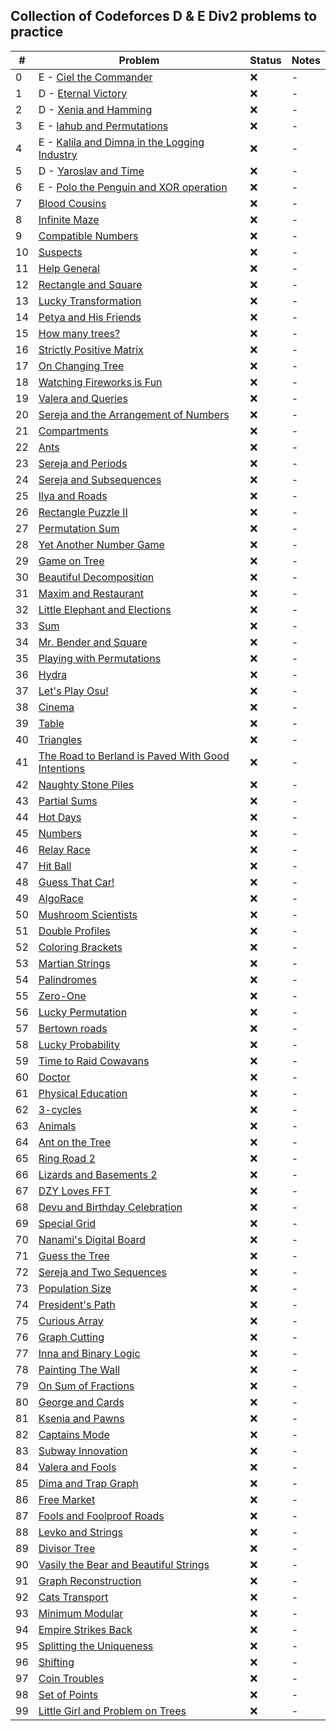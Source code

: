 ## Collection of Codeforces D & E Div2 problems to practice

| # | Problem  | Status | Notes |
| --- | --- | --- | --- |
| 0 | E - [Ciel the Commander](http://codeforces.com/problemset/problem/321/C) | :x: | - |
| 1 | D - [Eternal Victory](http://codeforces.com/problemset/problem/61/D) | :x: | - |
| 2 | D - [Xenia and Hamming](http://codeforces.com/problemset/problem/356/B) | :x: | - |
| 3 | E - [Iahub and Permutations](http://codeforces.com/problemset/problem/340/E) | :x: | - |
| 4 | E - [Kalila and Dimna in the Logging Industry](http://codeforces.com/problemset/problem/319/C) | :x: | - |
| 5 | D - [Yaroslav and Time](http://codeforces.com/problemset/problem/301/B) | :x: | - |
| 6 | E - [Polo the Penguin and XOR operation](http://codeforces.com/problemset/problem/288/C) | :x: | - |
| 7 | [Blood Cousins](http://codeforces.com/problemset/problem/208/E) | :x: | - |
| 8 | [Infinite Maze](http://codeforces.com/problemset/problem/196/B) | :x: | - |
| 9 | [Compatible Numbers](http://codeforces.com/problemset/problem/165/E) | :x: | - |
| 10 | [Suspects](http://codeforces.com/problemset/problem/156/B) | :x: | - |
| 11 | [Help General](http://codeforces.com/problemset/problem/142/B) | :x: | - |
| 12 | [Rectangle and Square](http://codeforces.com/problemset/problem/135/B) | :x: | - |
| 13 | [Lucky Transformation](http://codeforces.com/problemset/problem/121/B) | :x: | - |
| 14 | [Petya and His Friends](http://codeforces.com/problemset/problem/66/D) | :x: | - |
| 15 | [How many trees?](http://codeforces.com/problemset/problem/9/D) | :x: | - |
| 16 | [Strictly Positive Matrix](http://codeforces.com/problemset/problem/402/E) | :x: | - |
| 17 | [On Changing Tree](http://codeforces.com/problemset/problem/396/C) | :x: | - |
| 18 | [Watching Fireworks is Fun](http://codeforces.com/problemset/problem/372/C) | :x: | - |
| 19 | [Valera and Queries](http://codeforces.com/problemset/problem/369/E) | :x: | - |
| 20 | [Sereja and the Arrangement of Numbers](http://codeforces.com/problemset/problem/367/C) | :x: | - |
| 21 | [Compartments](http://codeforces.com/problemset/problem/356/C) | :x: | - |
| 22 | [Ants](http://codeforces.com/problemset/problem/317/B) | :x: | - |
| 23 | [Sereja and Periods](http://codeforces.com/problemset/problem/314/B) | :x: | - |
| 24 | [Sereja and Subsequences](http://codeforces.com/problemset/problem/314/C) | :x: | - |
| 25 | [Ilya and Roads](http://codeforces.com/problemset/problem/313/D) | :x: | - |
| 26 | [Rectangle Puzzle II](http://codeforces.com/problemset/problem/303/B) | :x: | - |
| 27 | [Permutation Sum](http://codeforces.com/problemset/problem/285/D) | :x: | - |
| 28 | [Yet Another Number Game](http://codeforces.com/problemset/problem/282/D) | :x: | - |
| 29 | [Game on Tree](http://codeforces.com/problemset/problem/280/C) | :x: | - |
| 30 | [Beautiful Decomposition](http://codeforces.com/problemset/problem/279/E) | :x: | - |
| 31 | [Maxim and Restaurant](http://codeforces.com/problemset/problem/261/B) | :x: | - |
| 32 | [Little Elephant and Elections](http://codeforces.com/problemset/problem/258/B) | :x: | - |
| 33 | [Sum](http://codeforces.com/problemset/problem/257/D) | :x: | - |
| 34 | [Mr. Bender and Square](http://codeforces.com/problemset/problem/255/D) | :x: | - |
| 35 | [Playing with Permutations](http://codeforces.com/problemset/problem/251/B) | :x: | - |
| 36 | [Hydra](http://codeforces.com/problemset/problem/243/B) | :x: | - |
| 37 | [Let's Play Osu!](http://codeforces.com/problemset/problem/235/B) | :x: | - |
| 38 | [Cinema](http://codeforces.com/problemset/problem/234/D) | :x: | - |
| 39 | [Table](http://codeforces.com/problemset/problem/232/B) | :x: | - |
| 40 | [Triangles](http://codeforces.com/problemset/problem/229/C) | :x: | - |
| 41 | [The Road to Berland is Paved With Good Intentions](http://codeforces.com/problemset/problem/228/E) | :x: | - |
| 42 | [Naughty Stone Piles](http://codeforces.com/problemset/problem/226/B) | :x: | - |
| 43 | [Partial Sums](http://codeforces.com/problemset/problem/223/C) | :x: | - |
| 44 | [Hot Days](http://codeforces.com/problemset/problem/215/D) | :x: | - |
| 45 | [Numbers](http://codeforces.com/problemset/problem/213/B) | :x: | - |
| 46 | [Relay Race](http://codeforces.com/problemset/problem/213/C) | :x: | - |
| 47 | [Hit Ball](http://codeforces.com/problemset/problem/203/D) | :x: | - |
| 48 | [Guess That Car!](http://codeforces.com/problemset/problem/201/B) | :x: | - |
| 49 | [AlgoRace](http://codeforces.com/problemset/problem/187/B) | :x: | - |
| 50 | [Mushroom Scientists](http://codeforces.com/problemset/problem/185/B) | :x: | - |
| 51 | [Double Profiles](http://codeforces.com/problemset/problem/154/C) | :x: | - |
| 52 | [Coloring Brackets](http://codeforces.com/problemset/problem/149/D) | :x: | - |
| 53 | [Martian Strings](http://codeforces.com/problemset/problem/149/E) | :x: | - |
| 54 | [Palindromes](http://codeforces.com/problemset/problem/137/D) | :x: | - |
| 55 | [Zero-One](http://codeforces.com/problemset/problem/135/C) | :x: | - |
| 56 | [Lucky Permutation](http://codeforces.com/problemset/problem/121/C) | :x: | - |
| 57 | [Bertown roads](http://codeforces.com/problemset/problem/118/E) | :x: | - |
| 58 | [Lucky Probability](http://codeforces.com/problemset/problem/109/B) | :x: | - |
| 59 | [Time to Raid Cowavans](http://codeforces.com/problemset/problem/103/D) | :x: | - |
| 60 | [Doctor](http://codeforces.com/problemset/problem/83/B) | :x: | - |
| 61 | [Physical Education](http://codeforces.com/problemset/problem/53/D) | :x: | - |
| 62 | [3-cycles](http://codeforces.com/problemset/problem/41/E) | :x: | - |
| 63 | [Animals](http://codeforces.com/problemset/problem/35/D) | :x: | - |
| 64 | [Ant on the Tree](http://codeforces.com/problemset/problem/29/D) | :x: | - |
| 65 | [Ring Road 2](http://codeforces.com/problemset/problem/27/D) | :x: | - |
| 66 | [Lizards and Basements 2](http://codeforces.com/problemset/problem/6/D) | :x: | - |
| 67 | [DZY Loves FFT](http://codeforces.com/problemset/problem/444/B) | :x: | - |
| 68 | [Devu and Birthday Celebration](http://codeforces.com/problemset/problem/439/E) | :x: | - |
| 69 | [Special Grid](http://codeforces.com/problemset/problem/435/D) | :x: | - |
| 70 | [Nanami's Digital Board](http://codeforces.com/problemset/problem/433/D) | :x: | - |
| 71 | [Guess the Tree](http://codeforces.com/problemset/problem/429/C) | :x: | - |
| 72 | [Sereja and Two Sequences](http://codeforces.com/problemset/problem/425/C) | :x: | - |
| 73 | [Population Size](http://codeforces.com/problemset/problem/416/D) | :x: | - |
| 74 | [President's Path](http://codeforces.com/problemset/problem/416/E) | :x: | - |
| 75 | [Curious Array](http://codeforces.com/problemset/problem/407/C) | :x: | - |
| 76 | [Graph Cutting](http://codeforces.com/problemset/problem/405/E) | :x: | - |
| 77 | [Inna and Binary Logic](http://codeforces.com/problemset/problem/400/E) | :x: | - |
| 78 | [Painting The Wall](http://codeforces.com/problemset/problem/398/B) | :x: | - |
| 79 | [On Sum of Fractions](http://codeforces.com/problemset/problem/396/B) | :x: | - |
| 80 | [George and Cards](http://codeforces.com/problemset/problem/387/E) | :x: | - |
| 81 | [Ksenia and Pawns](http://codeforces.com/problemset/problem/382/D) | :x: | - |
| 82 | [Captains Mode](http://codeforces.com/problemset/problem/377/C) | :x: | - |
| 83 | [Subway Innovation](http://codeforces.com/problemset/problem/371/E) | :x: | - |
| 84 | [Valera and Fools](http://codeforces.com/problemset/problem/369/D) | :x: | - |
| 85 | [Dima and Trap Graph](http://codeforces.com/problemset/problem/366/D) | :x: | - |
| 86 | [Free Market](http://codeforces.com/problemset/problem/364/B) | :x: | - |
| 87 | [Fools and Foolproof Roads](http://codeforces.com/problemset/problem/362/D) | :x: | - |
| 88 | [Levko and Strings](http://codeforces.com/problemset/problem/360/C) | :x: | - |
| 89 | [Divisor Tree](http://codeforces.com/problemset/problem/337/E) | :x: | - |
| 90 | [Vasily the Bear and Beautiful Strings](http://codeforces.com/problemset/problem/336/D) | :x: | - |
| 91 | [Graph Reconstruction](http://codeforces.com/problemset/problem/329/C) | :x: | - |
| 92 | [Cats Transport](http://codeforces.com/problemset/problem/311/B) | :x: | - |
| 93 | [Minimum Modular](http://codeforces.com/problemset/problem/303/C) | :x: | - |
| 94 | [Empire Strikes Back](http://codeforces.com/problemset/problem/300/E) | :x: | - |
| 95 | [Splitting the Uniqueness](http://codeforces.com/problemset/problem/297/C) | :x: | - |
| 96 | [Shifting](http://codeforces.com/problemset/problem/286/B) | :x: | - |
| 97 | [Coin Troubles](http://codeforces.com/problemset/problem/283/C) | :x: | - |
| 98 | [Set of Points](http://codeforces.com/problemset/problem/277/B) | :x: | - |
| 99 | [Little Girl and Problem on Trees](http://codeforces.com/problemset/problem/276/E) | :x: | - |
